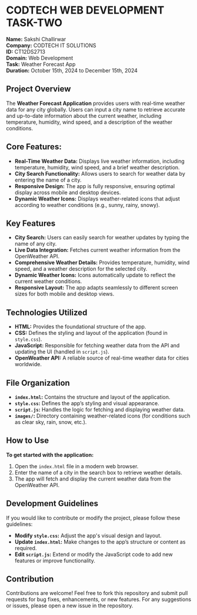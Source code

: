 # CODTECH WEB DEVELOPMENT TASK-TWO

**Name:** Sakshi Challirwar  
**Company:** CODTECH IT SOLUTIONS  
**ID:** CT12DS2713  
**Domain:** Web Development  
**Task:** Weather Forecast App  
**Duration:** October 15th, 2024 to December 15th, 2024  

## Project Overview
The **Weather Forecast Application** provides users with real-time weather data for any city globally. Users can input a city name to retrieve accurate and up-to-date information about the current weather, including temperature, humidity, wind speed, and a description of the weather conditions.

## Core Features:
- **Real-Time Weather Data:** Displays live weather information, including temperature, humidity, wind speed, and a brief weather description.
- **City Search Functionality:** Allows users to search for weather data by entering the name of a city.
- **Responsive Design:** The app is fully responsive, ensuring optimal display across mobile and desktop devices.
- **Dynamic Weather Icons:** Displays weather-related icons that adjust according to weather conditions (e.g., sunny, rainy, snowy).

## Key Features
- **City Search:** Users can easily search for weather updates by typing the name of any city.
- **Live Data Integration:** Fetches current weather information from the OpenWeather API.
- **Comprehensive Weather Details:** Provides temperature, humidity, wind speed, and a weather description for the selected city.
- **Dynamic Weather Icons:** Icons automatically update to reflect the current weather conditions.
- **Responsive Layout:** The app adapts seamlessly to different screen sizes for both mobile and desktop views.

## Technologies Utilized
- **HTML:** Provides the foundational structure of the app.
- **CSS:** Defines the styling and layout of the application (found in `style.css`).
- **JavaScript:** Responsible for fetching weather data from the API and updating the UI (handled in `script.js`).
- **OpenWeather API:** A reliable source of real-time weather data for cities worldwide.

## File Organization
- **`index.html`:** Contains the structure and layout of the application.
- **`style.css`:** Defines the app’s styling and visual appearance.
- **`script.js`:** Handles the logic for fetching and displaying weather data.
- **`images/`:** Directory containing weather-related icons (for conditions such as clear sky, rain, snow, etc.).

## How to Use
**To get started with the application:**
1. Open the `index.html` file in a modern web browser.
2. Enter the name of a city in the search box to retrieve weather details.
3. The app will fetch and display the current weather data from the OpenWeather API.

## Development Guidelines
If you would like to contribute or modify the project, please follow these guidelines:
- **Modify `style.css`:** Adjust the app's visual design and layout.
- **Update `index.html`:** Make changes to the app’s structure or content as required.
- **Edit `script.js`:** Extend or modify the JavaScript code to add new features or improve functionality.

## Contribution
Contributions are welcome! Feel free to fork this repository and submit pull requests for bug fixes, enhancements, or new features. For any suggestions or issues, please open a new issue in the repository.



